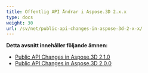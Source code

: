 ```yaml
---
title: Offentlig API Ändrar i Aspose.3D 2.x.x
type: docs
weight: 30
url: /sv/net/public-api-changes-in-aspose-3d-2-x-x/
---
```

**Detta avsnitt innehåller följande ämnen:**
- [Public API Changes in Aspose.3D 2.1.0](/3d/net/public-api-changes-in-aspose-3d-2-1-0-html/)
- [Public API Changes in Aspose.3D 2.0.0](/3d/net/public-api-changes-in-aspose-3d-2-0-0-html/)
